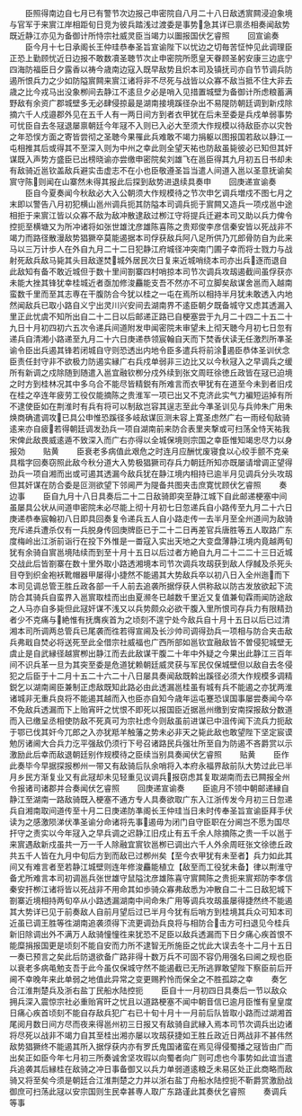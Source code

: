 <!-- { "loadSidebar": true } -->
　　臣照得南边自七月已有警节次边报己申密院自八月二十八日敌透賔闗浸迫象境与官军于来賔江岸相距旬日竞为彼兵踏浅过渡委是事势急其详已禀丞相奏闻敌势既近静江亦见为备御计所恃宗社威灵臣当竭力以圗报国伏乞睿照
　　回宣谕奏
　　臣今月十七日承阁长王仲珪恭奉圣旨宣谕陛下以忧边之切毎苦怔忡见此调理臣正恐上勤顾忧近日边报不敢数凟圣聴节次止申密院所愿皇天眷顾圣躬安康三边底宁四海防福臣日夕露香以祷今歳南边寇入既早敌势且炽本司及镇抚司亦自节节调兵防遏所恨兵力之少如防隘賔闗来賔江诸将非不尽死与战皆以众寡不敌当抵不住大非去歳之比今戎马出没象栁间去静江不逺旦夕必是哨入见措置城壁为备御计所虑粮蓄满野敌有余资广郡城壁多无必肆侵掠最是湖南接境蹊径杂出不易隄防朝廷调到新戍除摘六千人戍邉郡外见在五千人有一两日间方到者衣甲犹在后未至委是兵戍单弱事势可忧臣自去冬冦退屡禀朝廷今年冦不入则已入必大至须大作规模以待敌臣亦以灾咎之年恐悮方面之寄皆尝彻之圣聴今果罹此兵难敢不竭力捐躯以图报国若敌以静江一屯相推其后或得其不至深入则为中州之幸此则全望天祐也防敌虽毙彼必已知但其奸谋既入声势方盛臣已出榜晓谕亦尝缴申密院矣刘雄飞在邕臣得其九月初五日书却未有敌骑近邕钦盖敌兵避实击虚志不在小也臣敬遵圣旨当遣人间道入邕以圣意抚谕矣賔守陈则闻在山寨然未得其报此后探到敌势进退续具奏申
　　回庚递宣谕奏
　　臣自今夏奏闻今秋敌必大入公朝须大作规模待之节次申乞调兵増戍不图七月之末即以警告八月初犯横山邕州调兵扼其防隘本司调兵扼于賔闗又造兵一项戍邕中途相拒于来賔江皆以众寡不敌为敌冲散逮敌过栁江守将提兵迁避本司又助以兵力俾令控扼至横塘又为所冲诸将如张世雄沈彦雄陈喜陈之贵郑俊李彦信秦安皆以死战非不竭力而路径散漫敌势猖獗卒莫能遏据本司俘获敌兵阿八足所供乃兀郎骨防自为此来马以三万计歩人在外自九月二十二日犯静江府城径冲突南门圃子幸而将士戮力与战射死敌兵敌马毙其头目敌遂焚城外居民次日复来近城哨绕本司亦出兵逐而退自此敌知有备不敢近城但于数十里间劄寨四村哨掠本司节次调兵攻刼遏截间虽俘获亦未能大挫其锋犹幸桂城近者亟加修浚麤能支吾不然亦不可立脚矣敌谋舍邕而入越南蛮数千里而至其志専在干腹防合今犹以桂之一屯在焉所以相持半月犹未敢透入内地然闻敌兵已取小路自义宁出灵川兴安间去湖南界不逺臣朝夕既备城守又虑其透漏入里正此忧虞不知所出自二十二日以后邮递正路已自梗塞尝于九月二十四二十五二十九日十月初四初六五次令递兵间道附发申闻密院未审望未上彻天聴今月初七日忽有递兵自清湘小路递至九月二十六日庚递恭领宸翰自天而下焚香伏读无任激烈所凖圣谕令臣出兵遏其锋若闭城自守则恐透出内地令臣多遣兵将前涂遏臣恭体圣训伏念臣责任封守非不欲极力防遏实縁广右兵戍单弱非三边比又以今秋冦入之早调兵之缓所有新调之戍除随到随遣入邕宜融钦栁分戍外续到张文周旺徐徳丘政皆在冦已迫境之时方到桂林况其中多乌合不能尽皆精鋭有所难言而衣甲犹有在道至今未到者旧戍在桂之卒连年疲劳工役仅能摘陈之贵淮军一项已出又不克济此实气力褊短运掉有所不逮使臣如在荆淮时有兵有将可以制敌岂容其逞志至此今凖圣训见与兵帅朱广用朱焕商确遣调攻已具公申惟恐蹊径多岐敌谋叵测未容上寛圣虑然广右一雨经旬敌骑逺来亦自疲若得朝廷调发劲兵一项自湖南前来防合表里夹撃或可扫荡全恃天祐我宋俾此敌畏威逺遁不致深入而广右亦得以全城保境则宗国之幸臣惟知竭忠尽力以身报効
　　贴黄
　　臣衰老多病值此艰危之时连月应酬忧废寝食以心绞手颤不克亲具楷字回奏窃照此敌今秋分道大入势极猖獗司存兵力朝廷所知亦既屡请增调正望得劲兵一项自湘而出或可遏其透漏今敌兵犹在静江境内相持已逾半月见调兵分头攻刼但其奸谋在防合委是叵测欲望下邻阃严为隄备共图夹击庶寛忧顾伏乞睿照
　　奏边事
　　臣自九月十八日具奏后二十二日敌骑即突至静江城下自此邮递梗塞中间虽屡具公状从间道申密院未必尽能上彻十月初七日忽递兵自小路传至九月二十六日庚递恭奉宸翰初八日即具回奏复令递兵五人自小路走传一去半月至全州道间为敌骑充斥递兵遭杀仅有一兵脱身传回庚牌臣已于二十二日再差官兵唐胜等五人取路广东度梅岭出江浙前诣行在投下外惟是一畨寇入实出天地之大变盘薄静江境内竟越两旬犹有余骑自賔邕境陆续而到至十月十五日以后过者方絶自九月二十二二十三日近城交战此后皆劄寨在数十里外取小路透湘境本司节次调兵攻刼获到敌人俘馘及杀死头目夺到织金袍袄靴帽器甲屡得小捷然不能遏其大势敌兵卒以初八日入全州迤而下本司见调总管王胜丘政各部一千人前去追袭所据俘获人供称敌以防古发放欲起下流防合其骑兵自蛮界入邕賔取桂而出由夏濒冬已越数千里近又复值兼旬霖雨闻防途敌之人马亦自多毙但此冦奸谋不浅又以兵势颇众必欲干腹入里所恨司存兵力有限精劲者少不克痛与絶惟有抚膺疾首为之顷刻不遑宁处今敌兵自十月十五日以后已过清湘本司所调两总管兵已尾袭而徃若得宣阃及长沙帅司调得劲兵一项相与防合夹击敌兵弗戢自焚必将送死至此全借宗社威福也广西所部如邕钦宜融敌皆不曽侵犯城壁无虞止是自武縁径越賔栁出静江而去此敌谋干腹二十年中外疑之今果出此静江三百年间不识兵革一旦为其突至委是危道犹赖朝廷威灵获与军民仅保城壁但以敌自去冬侵犯之后臣于十二月十五二十六二十八日屡具奏闻敌既斡出蹊径必须大作规模多调精鋭乞以湖南阃臣兼制正虑敌既知此路必由此透漏邕桂虽有城有兵不能遏之亦犹两淮诸城非无重兵良将不能遏其越而入也臣亦自知今歳年运屯蹇恐误国事屡尝奏闻今卒不免敌兵透漏而下上贻宵旰之忧恨不即死以报国臣近据邕州缴到安南探报敌分数道而入已缴呈丞相使防敌不死真可为宗社虑今则敌虽前进谋已中沮传闻下流兵力扼敌于鄂已伐其奸今兀郎之入亦犹羝羊触藩之势未必非天之毙此敌也敢望陛下坚定宸谟勉厉诸阃大合兵力汔平强敌仍须行下号召诸路民兵强壮所至自为防遏不吝爵赏以示激励此后幸而敌退朝廷别作规模待之臣续当别具奏闻伏乞睿照
　　贴黄
　　臣作此奏毕今早据探报栁州一带又有敌骑后队余哨将入本府永福界敌前队大势过此已半月乡民方渐复业又有此冦却未见轻重见议调兵报窃虑其复取湖南而去已闗报全州令报诸司诸郡并合奏闻伏乞睿照
　　回庚递宣谕奏
　　臣逾月不领中朝邮递縁自静江至湖南一路敌骑既入梗塞不通方专人具奏欲取广东入江浙传发今月初三日忽递兵自湘南取间道传至十月二日庚递防凖阁长王仲珪当日未时传奉圣旨宣谕臣拜手伏读为之感激陨涕伏凖圣谕分命诸将先事遏毋为闭门自守臣职在分阃岂不愿为国尽扞守之责实以今年冦入之早兵调之迟静江旧戍止有五千余人除摘陈之贵一千以邕于来賔遇敌新戍虽共一万一千人除融宜賔钦邕栁已调出六千人外余周旺张文徐徳丘政共五千人皆在九月中旬后方到而敌已过栁州矣【至今衣甲犹有未至者】兵力如此其间又有难言者至若静江城壁则连年修浚麤能植立【敌至而工役犹未备】律以荆淮守备尤所难言本司初调邕兵张世雄守鼠隘沈彦雄陈喜守賔闗陈之贵扼来賔郑防李孝信秦安扞栁江诸将皆以死战非不用命其如歩骑众寡弗敌悉为冲散自二十二日敌犯城下劄寨近境相持两旬卒从小路透漏湖南中间命朱广用等调兵攻刼虽屡得捷然终不能遏其大势详已见于前奏敌人自前月望后过已半月今犹有后哨方到桂境其兵众可知本司近虽已调王胜等徃湖南追袭须得下流更调劲兵良将与相防合击方可扫退见今桂兵新旧除调出外不满万人敌骑憧憧徃来犹恐不足臣以敌兵透漏而下日夕痛心疾首恨不能糜捐报国更是顷刻不能自安而力所不逮智无所施臣之忧此大误去冬十二月十五日一奏已预言之矣此后防退欲备广路非得十数万兵不可固不容仍用强名曰阃之规也臣以衰老多病黾勉支吾于此今虽仅保城守然不能遏截已无所逃罪敢望陛下察臣前后开阃不幸晚年来此单弱之地值此异常之变更赐矜怜而保全之不胜孤踪之幸
　　奏乞合江淮荆楚兵及浙右盐丁民船水陆控扼
　　臣自十一月初四日具奏后一节以敌众拥兵深入震惊宗社必重贻宵旰之忧且以道路梗塞不闻中朝音信已逾月臣惟有皇皇度日痛心疾首顷刻不能自存敌兵犯广右已十旬十月十一月前后队皆取小路而过湖湘首尾阅月数日间方尽而夜来得邕州初三日报又有敌骑自武縁入焉本司节次调兵出边诸将尽死以战非不竭力自其至桂出湘亦屡以攻刼获捷如王胜丘政近日两战非不甚伟然敌势猖獗终不能遏其所入据俘获内亦有罗氏鬼国诸蛮在焉见得侵蜀播之冦皆由广而出矣正如臣今年七月初三所奏诚舍坚攻瑕以向蜀者向广则可虑也今事势如此谊当遣兵追袭其后縁桂在敌骑之冲日事备御又以兵力单弱道逺粮乏未易区处正此商略而敌骑又将至矣今须是朝廷合江淮荆楚之力并以浙右盐丁舟船水陆控扼不靳爵赏激励战御庶可扫荡此冦以安宗国则生民幸甚専人取广东路谨此其奏伏乞睿照
　　奏调兵等事
